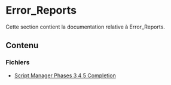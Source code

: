 # Error_Reports

Cette section contient la documentation relative à Error_Reports.

## Contenu


### Fichiers

- [Script Manager Phases 3 4 5 Completion](./script_manager_phases_3_4_5_completion.doctree)
